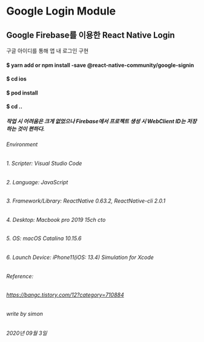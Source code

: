 Google Login Module
===================

Google Firebase를 이용한 React Native Login
-----------------------------------------

구글 아이디를 통해 앱 내 로그인 구현

#### $ yarn add or npm install -save @react-native-community/google-signin
#### $ cd ios 
#### $ pod install 
#### $ cd ..

##### 작업 시 어려움은 크게 없었으나 Firebase에서 프로젝트 생성 시 WebClient ID는 저장하는 것이 편하다. 

###### Environment

###### 1. Scripter: Visual Studio Code
###### 2. Language: JavaScript
###### 3. Framework/Library: ReactNative 0.63.2, ReactNative-cli 2.0.1
###### 4. Desktop: Macbook pro 2019 15ch cto
###### 5. OS: macOS Catalina 10.15.6
###### 6. Launch Device: iPhone11(iOS: 13.4) Simulation for Xcode

###### Reference: 
###### <https://bangc.tistory.com/12?category=710884>

###### write by simon

###### 2020년 09월 3일

